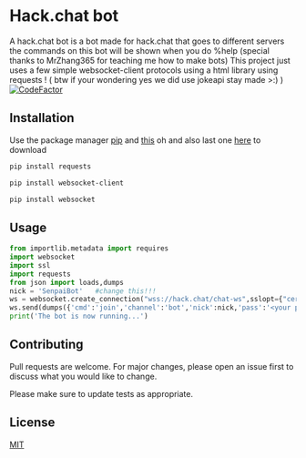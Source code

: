 # Hack.chat bot
A hack.chat bot is a bot made for hack.chat that goes to different servers the commands on this bot will be shown when you do %help (special thanks to MrZhang365 for teaching me how to make bots)
This project just uses a few simple websocket-client protocols using a html library using requests !  ( btw if your wondering yes we did use jokeapi stay made >:) )    [![CodeFactor](https://www.codefactor.io/repository/github/ttrmaniac/hack.chat-bot/badge)](https://www.codefactor.io/repository/github/ttrmaniac/hack.chat-bot) 




## Installation

Use the package manager [pip](https://pypi.org/project/websocket-client/) and [this](https://pypi.org/project/websocket/) oh and also last one [here](https://pypi.org/project/requests/) to download

```bash
pip install requests
```
```bash
pip install websocket-client
```
```bash
pip install websocket
```

## Usage

```python
from importlib.metadata import requires
import websocket
import ssl
import requests
from json import loads,dumps
nick = 'SenpaiBot'   #change this!!!
ws = websocket.create_connection("wss://hack.chat/chat-ws",sslopt={"cert_reqs": ssl.CERT_NONE}) #1: connect
ws.send(dumps({'cmd':'join','channel':'bot','nick':nick,'pass':'<your password>'}))#2: join
print('The bot is now running...')
```

## Contributing
Pull requests are welcome. For major changes, please open an issue first to discuss what you would like to change.

Please make sure to update tests as appropriate.

## License
[MIT](https://choosealicense.com/licenses/mit/)
